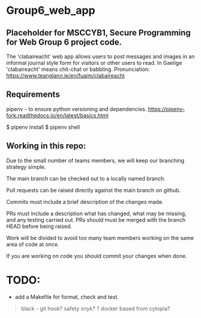 # Group6_web_app

## Placeholder for MSCCYB1, Secure Programming for Web Group 6 project code.

The 'clabaireacht' web app allows users to post messages and images in an informal journal style form for visitors or other users to read. 
In Gaelige 'clabaireacht' means chit-chat or babbling. Pronunciation: https://www.teanglann.ie/en/fuaim/clabaireacht

## Requirements

pipenv - to ensure python versioning and dependencies. https://pipenv-fork.readthedocs.io/en/latest/basics.html

$ pipenv install
$ pipenv shell

## Working in this repo:

Due to the small number of teams members, we will keep our branching strategy simple. 

The main branch can be checked out to a locally named branch.  

Pull requests can be raised directly against the main branch on github. 

Commits must include a brief description of the changes made.  

PRs must include a description what  has changed, what may be missing, and any testing carried out. PRs should must be merged with the branch HEAD before being raised.  

Work will be divided to avoid too many team members working on the same area of code at once. 

If you are working on code you should commit your changes when done. 

# TODO:

* add a Makefile for format, check and test. 
> black - git hook?
> safety
> snyk?
> ? docker based from cytopia?
